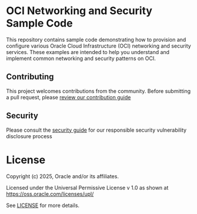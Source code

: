 # OCI Networking and Security Sample Code

This repository contains sample code demonstrating how to provision and configure various Oracle Cloud Infrastructure (OCI) networking and security services. These examples are intended to help you understand and implement common networking and security patterns on OCI.

## Contributing

This project welcomes contributions from the community. Before submitting a pull request, please [review our contribution guide](./CONTRIBUTING.md)

## Security

Please consult the [security guide](./SECURITY.md) for our responsible security vulnerability disclosure process

# License

Copyright (c) 2025, Oracle and/or its affiliates.

Licensed under the Universal Permissive License v 1.0 as shown at https://oss.oracle.com/licenses/upl/

See [LICENSE](./LICENSE.txt) for more details.
